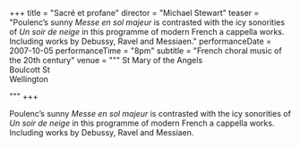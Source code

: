 +++
title = "Sacré et profane"
director = "Michael Stewart"
teaser = "Poulenc’s sunny *Messe en sol majeur* is contrasted with the icy sonorities of *Un soir de neige* in this programme of modern French a cappella works. Including works by Debussy, Ravel and Messiaen."
performanceDate = 2007-10-05
performanceTime = "8pm"
subtitle = "French choral music of the 20th century"
venue = """
St Mary of the Angels  
Boulcott St  
Wellington  

"""
+++

Poulenc’s sunny *Messe en sol majeur* is contrasted with the icy sonorities of *Un soir de neige* in this programme of modern French a cappella works. Including works by Debussy, Ravel and Messiaen.
